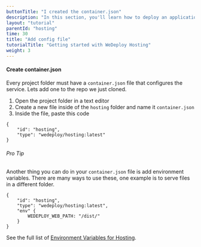 ```yaml
---
buttonTitle: "I created the container.json"
description: "In this section, you'll learn how to deploy an application using WeDeploy Hosting."
layout: "tutorial"
parentId: "hosting"
time: 30
title: "Add config file"
tutorialTitle: "Getting started with WeDeploy Hosting"
weight: 3
---
```


#### Create container.json

Every project folder must have a `container.json` file that configures the service. Lets add one to the repo we just cloned. 

1. Open the project folder in a text editor
2. Create a new file inside of the `hosting` folder and name it `container.json`
3. Inside the file, paste this code

```application/json
{
	"id": "hosting",
	"type": "wedeploy/hosting:latest"
}

```

<aside>

###### <span class="icon-16-star"></span> Pro Tip

Another thing you can do in your `container.json` file is add environment variables. There are many ways to use these, one example is to serve files in a different folder.

```application/json
{
	"id": "hosting",
	"type": "wedeploy/hosting:latest",
	"env" {
		WEDEPLOY_WEB_PATH: "/dist/"
	}
}
```

See the full list of <a href="http://wedeploy.com/docs/hosting/environment-variables.html" target="_blank">Environment Variables for Hosting</a>.

</aside>
